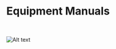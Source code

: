<h1>Equipment Manuals</h1>

</BR>

![Alt text](https://raw.githubusercontent.com/JonnyBanana/THE-BIOHACKING-BIBLE/master/img/lab_equipment.gif(mediaclass-full-width--portrait.1df3d6f438769113d26ed8577bc84d61afea2a7e).gif)

</BR>
